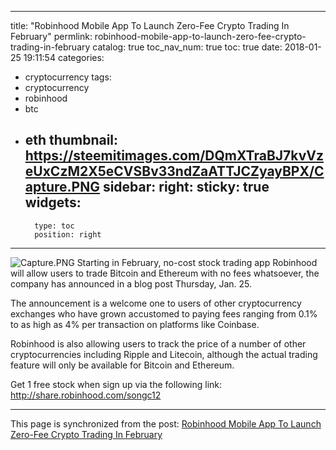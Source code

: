 
---
title: "Robinhood Mobile App To Launch Zero-Fee Crypto Trading In February"
permlink: robinhood-mobile-app-to-launch-zero-fee-crypto-trading-in-february
catalog: true
toc_nav_num: true
toc: true
date: 2018-01-25 19:11:54
categories:
- cryptocurrency
tags:
- cryptocurrency
- robinhood
- btc
- eth
thumbnail: https://steemitimages.com/DQmXTraBJ7kvVzeUxCzM2X5eCVSBv33ndZaATTJCZyayBPX/Capture.PNG
sidebar:
    right:
        sticky: true
widgets:
    -
        type: toc
        position: right
---


![Capture.PNG](https://steemitimages.com/DQmXTraBJ7kvVzeUxCzM2X5eCVSBv33ndZaATTJCZyayBPX/Capture.PNG)
Starting in February, no-cost stock trading app Robinhood will allow users to trade Bitcoin and Ethereum with no fees whatsoever, the company has announced in a blog post Thursday, Jan. 25.

The announcement is a welcome one to users of other cryptocurrency exchanges who have grown accustomed to paying fees ranging from 0.1% to as high as 4% per transaction on platforms like Coinbase.

Robinhood is also allowing users to track the price of a number of other cryptocurrencies including Ripple and Litecoin, although the actual trading feature will only be available for Bitcoin and Ethereum.

Get 1 free stock when sign up via the following link:
http://share.robinhood.com/songc12

- - -

This page is synchronized from the post: [Robinhood Mobile App To Launch Zero-Fee Crypto Trading In February](https://steemit.com/@ericet/robinhood-mobile-app-to-launch-zero-fee-crypto-trading-in-february)
